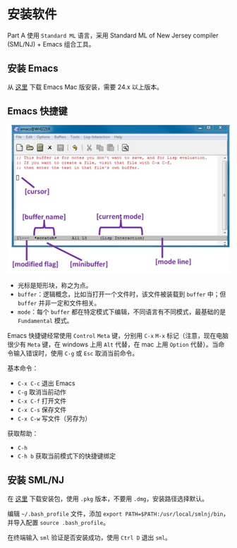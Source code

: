 # 安装软件

Part A 使用 `Standard ML` 语言，采用 Standard ML of New Jersey compiler (SML/NJ) + Emacs 组合工具。

## 安装 Emacs

从 [这里](https://emacsformacosx.com/) 下载 Emacs Mac 版安装，需要 24.x 以上版本。

## Emacs 快捷键

![Emacs](./images/emacs.png)

* 光标是矩形块，称之为点。
* `buffer`：逻辑概念，比如当打开一个文件时，该文件被装载到 `buffer` 中；但 `buffer` 并非一定和文件相关。
* `mode`：每个 `buffer` 都在特定模式下编辑，不同语言有不同模式，最基础的是 `Fundamental` 模式。

Emacs 快捷键经常使用 `Control` `Meta` 键，分别用 `C-x` `M-x` 标记（注意，现在电脑很少有 `Meta` 键，在 windows 上用 `Alt` 代替，在 mac 上用 `Option` 代替）。当命令输入错误时，使用 `C-g` 或 `Esc` 取消当前命令。

基本命令：

* `C-x C-c` 退出 Emacs
* `C-g` 取消当前动作
* `C-x C-f` 打开文件
* `C-x C-s` 保存文件
* `C-x C-w` 写文件（另存为）

获取帮助：

* `C-h`
* `C-h b` 获取当前模式下的快捷键绑定

## 安装 SML/NJ

在 [这里](http://smlnj.cs.uchicago.edu/dist/working/110.81/index.html) 下载安装包，使用 `.𝚙𝚔𝚐` 版本，不要用 `.dmg`，安装路径选择默认。

编辑 `~/.bash_profile` 文件，添加 `export PATH=$PATH:/usr/local/smlnj/bin`，并导入配置 `source .bash_profile`。

在终端输入 `𝚜𝚖𝚕` 验证是否安装成功，使用 `Ctrl D` 退出 `sml`。

